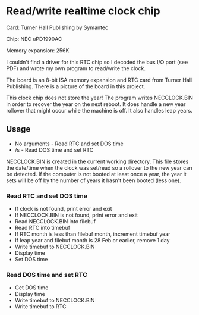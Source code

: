 # Read/write realtime clock chip

Card: Turner Hall Publishing by Symantec

Chip: NEC uPD1990AC

Memory expansion: 256K


I couldn't find a driver for this RTC chip so I decoded the bus I/O port (see PDF)
and wrote my own program to read/write the clock.

The board is an 8-bit ISA memory expansion and RTC card from Turner Hall
Publishing. There is a picture of the board in this project.

This clock chip does not store the year! The program writes NECCLOCK.BIN in order
to recover the year on the next reboot. It does handle a new year rollover that
might occur while the machine is off.  It also handles leap years.

## Usage
  - No arguments - Read RTC and set DOS time
  - /s - Read DOS time and set RTC

NECCLOCK.BIN is created in the current working directory. This file stores
the date/time when the clock was set/read so a rollover to the new year
can be detected. If the computer is not booted at least once a year, the
year it sets will be off by the number of years it hasn't been booted (less one).

### Read RTC and set DOS time
  - If clock is not found, print error and exit
  - If NECCLOCK.BIN is not found, print error and exit
  - Read NECCLOCK.BIN into filebuf
  - Read RTC into timebuf
  - If RTC month is less than filebuf month, increment timebuf year
  - If leap year and filebuf month is 28 Feb or earlier, remove 1 day
  - Write timebuf to NECCLOCK.BIN
  - Display time
  - Set DOS time
  
### Read DOS time and set RTC
  - Get DOS time
  - Display time
  - Write timebuf to NECCLOCK.BIN
  - Write timebuf to RTC
